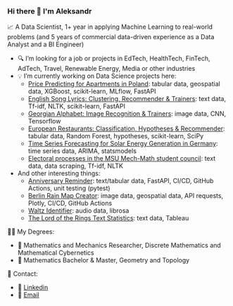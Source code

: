 ### Hi there 👋 I'm Aleksandr

📈 A Data Scientist, 1+ year in applying Machine Learning to real-world problems (and 5 years of commercial data-driven experience as a Data Analyst and a BI Engineer)
- 🔍 I’m looking for a job or projects in EdTech, HealthTech, FinTech, AdTech, Travel, Renewable Energy, Media or other industries
- 💡 I’m currently working on Data Science projects here:
  - [Price Predicting for Apartments in Poland](https://github.com/am-tropin/poland-apartment-prices): tabular data, geospatial data, XGBoost, scikit-learn, MLflow, FastAPI
  - [English Song Lyrics: Clustering, Recommender & Trainers](https://github.com/am-tropin/english-song-lyrics): text data, Tf-idf, NLTK, scikit-learn, FastAPI
  - [Georgian Alphabet: Image Recognition & Trainers](https://github.com/am-tropin/georgian-letters): image data, CNN, Tensorflow
  - [European Restaurants: Classification, Hypotheses & Recommender](https://github.com/am-tropin/restaurant-europe): tabular data, Random Forest, hypotheses, scikit-learn, SciPy
  - [Time Series Forecasting for Solar Energy Generation in Germany](https://github.com/am-tropin/renewable-energy-europe): time series data, ARIMA, statsmodels
  - [Electoral processes in the MSU Mech-Math student council](https://github.com/am-tropin/ssmm_database): text data, data scraping, Tf-idf, NLTK
- And other interesting things:
  - [Anniversary Reminder](https://github.com/am-tropin/anniversary-reminder): text/tabular data, FastAPI, CI/CD, GitHub Actions, unit testing (pytest)
  - [Berlin Rain Map Creator](https://github.com/am-tropin/rain-maps-api): image data, geospatial data, API requests, Plotly, CI/CD, GitHub Actions
  - [Waltz Identifier](https://github.com/am-tropin/waltz_identifier): audio data, librosa
  - [The Lord of the Rings Text Statistics](https://github.com/am-tropin/lotr_text_analysis): text data, Tableau

👨‍🎓 My Degrees: 
- 🤖 Mathematics and Mechanics Researcher, Discrete Mathematics and Mathematical Cybernetics
- 📐 Mathematics Bachelor & Master, Geometry and Topology

<!-- 📚 Top academic achievements: 
- 📝 published 4 articles about optimizational geometric problems
- 🥈 2nd place in regional stage of Russian mathematical olympiad -->

📲 Contact:
- 📩 [Linkedin](https://www.linkedin.com/in/aleksandr-tropin/)
- 📧 [Email](amtropin@gmail.com)



<!--
**am-tropin/am-tropin** is a ✨ _special_ ✨ repository because its `README.md` (this file) appears on your GitHub profile.

Here are some ideas to get you started:

- 🔭 I’m currently working on ...
- 🌱 I’m currently learning ...
- 👯 I’m looking to collaborate on ...
- 🤔 I’m looking for help with ...
- 💬 Ask me about ...
- 📫 How to reach me: ...
- 😄 Pronouns: ...
- ⚡ Fun fact: ...
-->
